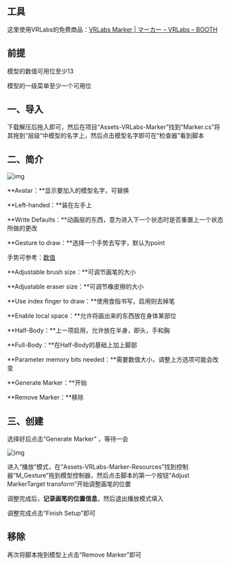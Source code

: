 ## 工具

这里使用VRLabs的免费商品：[VRLabs Marker | マーカー – VRLabs – BOOTH](https://booth.pm/zh-cn/items/2911163)

## 前提

模型的数值可用位至少13

模型的一级菜单至少一个可用位

## 一、导入

下载解压后拖入即可，然后在项目“Assets-VRLabs-Marker”找到“Marker.cs”将其拖到“层级”中模型的名字上，然后点击模型名字即可在“检查器”看到脚本

## 二、简介

![img](https://jsd.cdn.zzko.cn/gh/yexca/image_hosting@master/20220322/image.227jhy6gwfpc.webp)

**Avatar：**显示要加入的模型名字，可替换

**Left-handed：**装在左手上

**Write Defaults：**动画层的东西，意为进入下一个状态时是否重置上一个状态所做的更改

**Gesture to draw：**选择一个手势去写字，默认为point

手势可参考：[数值](/Summary/Parameters?id=%e4%b8%89%e3%80%81%e6%89%8b%e5%8a%bf%e5%af%b9%e5%ba%94%e6%95%b0%e5%80%bc)

**Adjustable brush size：**可调节画笔的大小

**Adjustable eraser size：**可调节橡皮擦的大小

**Use index finger to draw：**使用食指书写，启用则去掉笔

**Enable local space：**允许将画出来的东西放在身体某部位

**Half-Body：**上一项启用，允许放在半身，即头，手和胸

**Full-Body：**在Half-Body的基础上加上脚部

**Parameter memory bits needed：**需要数值大小，调整上方选项可能会改变

**Generate Marker：**开始

**Remove Marker：**移除

## 三、创建

选择好后点击“Generate Marker” ，等待一会

![img](https://jsd.cdn.zzko.cn/gh/yexca/image_hosting@master/20220322/image.38b74nyenpy0.webp)

进入“播放”模式，在“Assets-VRLabs-Marker-Resources”找到控制器“M_Gesture”拖到模型控制器，然后点击脚本的第一个按钮“Adjust MarkerTarget transform”开始调整画笔的位置

调整完成后，**记录画笔的位置信息**，然后退出播放模式填入

调整完成点击“Finish Setup”即可

## 移除

再次将脚本拖到模型上点击“Remove Marker”即可